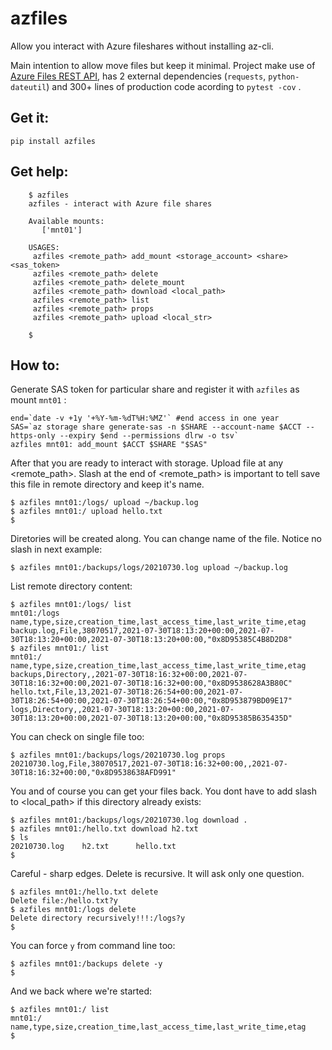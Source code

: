 # azfiles


Allow you interact with Azure fileshares without installing az-cli. 

Main intention to allow move files but keep it minimal. Project make use 
of [Azure Files REST API](https://docs.microsoft.com/en-us/rest/api/storageservices/file-service-rest-api), 
has 2 external dependencies (`requests`, `python-dateutil`) and 300+ 
lines of production code acording to `pytest -cov` .  

## Get it:

    pip install azfiles

## Get help:

```
    $ azfiles 
    azfiles - interact with Azure file shares
    
    Available mounts: 
       ['mnt01']
    
    USAGES:
     azfiles <remote_path> add_mount <storage_account> <share> <sas_token>
     azfiles <remote_path> delete 
     azfiles <remote_path> delete_mount 
     azfiles <remote_path> download <local_path>
     azfiles <remote_path> list 
     azfiles <remote_path> props 
     azfiles <remote_path> upload <local_str>
     
    $ 
```
## How to:

Generate SAS token for particular share and register it with `azfiles` as mount `mnt01` :

    
    end=`date -v +1y '+%Y-%m-%dT%H:%MZ'` #end access in one year
    SAS=`az storage share generate-sas -n $SHARE --account-name $ACCT --https-only --expiry $end --permissions dlrw -o tsv`
    azfiles mnt01: add_mount $ACCT $SHARE "$SAS"    

After that you are ready to interact with storage. Upload file at 
any <remote_path>. Slash at the end of <remote_path> is important to tell 
save this file in remote directory and keep it's name.

    $ azfiles mnt01:/logs/ upload ~/backup.log
    $ azfiles mnt01:/ upload hello.txt
    $

Diretories will be created along. You can change name of the file. Notice 
no slash in next example:  

    $ azfiles mnt01:/backups/logs/20210730.log upload ~/backup.log
    

List remote directory content:

    $ azfiles mnt01:/logs/ list
    mnt01:/logs
    name,type,size,creation_time,last_access_time,last_write_time,etag
    backup.log,File,38070517,2021-07-30T18:13:20+00:00,2021-07-30T18:13:20+00:00,2021-07-30T18:13:20+00:00,"0x8D95385C4B8D2D8"
    $ azfiles mnt01:/ list
    mnt01:/
    name,type,size,creation_time,last_access_time,last_write_time,etag
    backups,Directory,,2021-07-30T18:16:32+00:00,2021-07-30T18:16:32+00:00,2021-07-30T18:16:32+00:00,"0x8D9538628A3B80C"
    hello.txt,File,13,2021-07-30T18:26:54+00:00,2021-07-30T18:26:54+00:00,2021-07-30T18:26:54+00:00,"0x8D953879BD09E17"
    logs,Directory,,2021-07-30T18:13:20+00:00,2021-07-30T18:13:20+00:00,2021-07-30T18:13:20+00:00,"0x8D95385B635435D"
    
You can check on single file too:

    $ azfiles mnt01:/backups/logs/20210730.log props
    20210730.log,File,38070517,2021-07-30T18:16:32+00:00,,2021-07-30T18:16:32+00:00,"0x8D9538638AFD991"


You and of course you can get your files back. You dont have to add slash 
to <local_path> if this directory already exists:
    
    $ azfiles mnt01:/backups/logs/20210730.log download .
    $ azfiles mnt01:/hello.txt download h2.txt
    $ ls
    20210730.log	h2.txt		hello.txt
    $
    
Careful - sharp edges. Delete is recursive. It will ask only one question. 

    $ azfiles mnt01:/hello.txt delete
    Delete file:/hello.txt?y
    $ azfiles mnt01:/logs delete
    Delete directory recursively!!!:/logs?y
    $

You can force `y` from command line too:

    $ azfiles mnt01:/backups delete -y
    $

And we back where we're started:
    
    $ azfiles mnt01:/ list
    mnt01:/
    name,type,size,creation_time,last_access_time,last_write_time,etag
    $
    
    

    